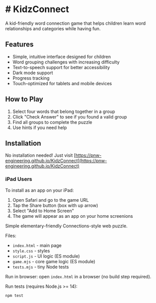 # # KidzConnect

A kid-friendly word connection game that helps children learn word relationships and categories while having fun.

## Features

- Simple, intuitive interface designed for children
- Word grouping challenges with increasing difficulty
- Text-to-speech support for better accessibility
- Dark mode support
- Progress tracking
- Touch-optimized for tablets and mobile devices

## How to Play

1. Select four words that belong together in a group
2. Click "Check Answer" to see if you found a valid group
3. Find all groups to complete the puzzle
4. Use hints if you need help

## Installation

No installation needed! Just visit [https://pnw-engineering.github.io/KidzConnect](https://pnw-engineering.github.io/KidzConnect)

### iPad Users
To install as an app on your iPad:
1. Open Safari and go to the game URL
2. Tap the Share button (box with up arrow)
3. Select "Add to Home Screen"
4. The game will appear as an app on your home screenions

Simple elementary-friendly Connections-style web puzzle.

Files:

- `index.html` - main page
- `style.css` - styles
- `script.js` - UI logic (ES module)
- `game.mjs` - core game logic (ES module)
- `tests.mjs` - tiny Node tests

Run in browser: open `index.html` in a browser (no build step required).

Run tests (requires Node.js >= 14):

```powershell
npm test
```
